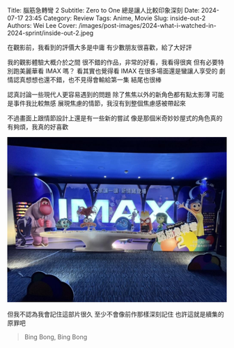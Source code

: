 Title: 腦筋急轉彎 2
Subtitle: Zero to One 總是讓人比較印象深刻
Date: 2024-07-17 23:45
Category: Review
Tags: Anime, Movie
Slug: inside-out-2
Authors: Wei Lee
Cover: /images/post-images/2024-what-i-watched-in-2024-sprint/inside-out-2.jpeg

在觀影前，我看到的評價大多是中庸
有少數朋友很喜歡，給了大好評

<!--more-->

我的觀影體驗大概介於之間
很不錯的作品，非常的好看，我看得很爽
但有必要特別跑美麗華看 IMAX 嗎？
看其實也覺得看 IMAX 在很多場面還是蠻讓人享受的
劇情認真想想也還不錯，也不見得會輸給第一集
結尾也很棒

認真討論一些現代人更容易遇到的問題
除了焦焦以外的新角色都有點太影薄
可能是事件我比較無感
展現焦慮的情節，我沒有到整個焦慮感被帶起來

不過畫面上跟情節設計上還是有一些新的嘗試
像是那個米奇妙妙屋式的角色真的有夠煩，我真的好喜歡

![inside-out-2](/images/post-images/2024-what-i-watched-in-2024-sprint/inside-out-2.jpeg)

但我不認為我會記住這部片很久
至少不會像前作那樣深刻記住
也許這就是續集的原罪吧

> Bing Bong, Bing Bong
